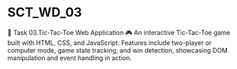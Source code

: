 # SCT_WD_03
🚀 Task 03.Tic-Tac-Toe Web Application 🎮 An interactive Tic-Tac-Toe game built with HTML, CSS, and JavaScript. Features include two-player or computer mode, game state tracking, and win detection, showcasing DOM manipulation and event handling in action.
